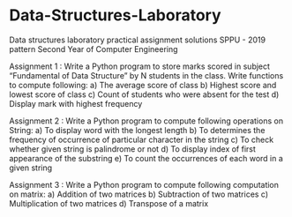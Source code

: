 # Data-Structures-Laboratory
Data structures laboratory practical assignment solutions
SPPU - 2019 pattern
Second Year of Computer Engineering

Assignment 1 : Write a Python program to store marks scored in subject “Fundamental of Data Structure” by N students in the class. Write functions to compute following:
a) The average score of class
b) Highest score and lowest score of class
c) Count of students who were absent for the test
d) Display mark with highest frequency

Assignment 2 : Write a Python program to compute following operations on String:
a) To display word with the longest length
b) To determines the frequency of occurrence of particular character in the string
c) To check whether given string is palindrome or not
d) To display index of first appearance of the substring
e) To count the occurrences of each word in a given string
 
Assignment 3 : Write a Python program to compute following computation on matrix:
a) Addition of two matrices
b) Subtraction of two matrices 
c) Multiplication of two matrices 
d) Transpose of a matrix
 
 
